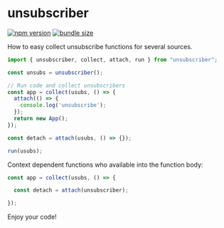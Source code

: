 # unsubscriber

[![npm version](https://img.shields.io/npm/v/unsubscriber?style=flat-square)](https://www.npmjs.com/package/unsubscriber) [![bundle size](https://img.shields.io/bundlephobia/minzip/unsubscriber?style=flat-square)](https://bundlephobia.com/result?p=unsubscriber)

How to easy collect unsubscribe functions for several sources.

```javascript
import { unsubscriber, collect, attach, run } from "unsubscriber";

const unsubs = unsubscriber();

// Run code and collect unsubscribers
const app = collect(usubs, () => {
  attach(() => {
    console.log('unsubscribe');
  });
  return new App();
});

const detach = attach(usubs, () => {});

run(usubs);
```

Context dependent functions who available into the function body:

```javascript
const app = collect(usubs, () => {

  const detach = attach(unsubscriber);

});
```

Enjoy your code!